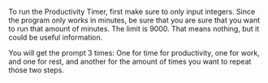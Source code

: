 To run the Productivity Timer, first make sure to only input integers. Since the program only works in minutes, be sure that you are
sure that you want to run that amount of minutes. The limit is 9000. That means nothing, but it could be useful information.

You will get the prompt 3 times: One for time for productivity, one for work, and one for rest, and another for the amount of times you want
to repeat those two steps. 
